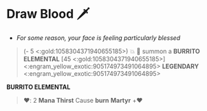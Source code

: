 # **Draw Blood** 🗡️ 
- *For some reason, your face is feeling particularly blessed*

> (- 5 <:gold:1058304371940655185>) 💥 🔀 summon a **BURRITO ELEMENTAL** [45 <:gold:1058304371940655185>]
<:engram_yellow_exotic:905174973491064895> __LEGENDARY__ <:engram_yellow_exotic:905174973491064895>

**__BURRITO ELEMENTAL__**
> ﻿❤️﻿: 2
> **Mana Thirst** Cause __burn__
> **Martyr** +❤️﻿
